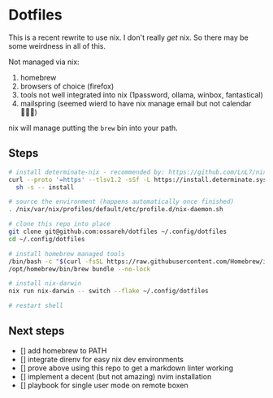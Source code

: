 # Dotfiles

This is a recent rewrite to use nix. I don't really _get_ nix. So there may be some weirdness in all of this.

Not managed via nix:
1. homebrew
2. browsers of choice (firefox)
3. tools not well integrated into nix (1password, ollama, winbox, fantastical)
4. mailspring (seemed wierd to have nix manage email but not calendar 🤷🏻‍♂️)

nix will manage putting the `brew` bin into your path.

## Steps

```sh
# install determinate-nix - recommended by: https://github.com/LnL7/nix-darwin
curl --proto '=https' --tlsv1.2 -sSf -L https://install.determinate.systems/nix | \
  sh -s -- install

# source the environment (happens automatically once finished)
. /nix/var/nix/profiles/default/etc/profile.d/nix-daemon.sh

# clone this repo into place
git clone git@github.com:ossareh/dotfiles ~/.config/dotfiles
cd ~/.config/dotfiles

# install homebrew managed tools
/bin/bash -c "$(curl -fsSL https://raw.githubusercontent.com/Homebrew/install/HEAD/install.sh)"
/opt/homebrew/bin/brew bundle --no-lock

# install nix-darwin
nix run nix-darwin -- switch --flake ~/.config/dotfiles

# restart shell
```

## Next steps

- [] add homebrew to PATH
- [] integrate direnv for easy nix dev environments
- [] prove above using this repo to get a markdown linter working
- [] implement a decent (but not amazing) nvim installation
- [] playbook for single user mode on remote boxen
